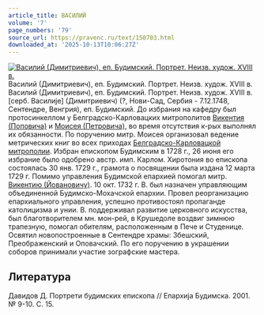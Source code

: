 ```yaml
---
article_title: ВАСИЛИЙ
volume: '7'
page_numbers: '79'
source_url: https://pravenc.ru/text/150703.html
downloaded_at: '2025-10-13T10:06:27Z'
---
```


[![Василий (Димитриевич), еп. Будимский. Портрет. Неизв. худож. XVIII в.](https://pravenc.ru/data/596/458/1234/1i200.jpg "Кликните для увеличения картинки")](https://pravenc.ru/data/596/458/1234/1i400.jpg)Василий (Димитриевич), еп. Будимский. Портрет. Неизв. худож. XVIII в.  
Василий (Димитриевич), еп. Будимский. Портрет. Неизв. худож. XVIII в.[серб. Василиjе] (Димитриевич) (?, Нови-Сад, Сербия - 7.12.1748, Сентендре, Венгрия), еп. Будимский. До избрания на кафедру был протосинкеллом у Белградско-Карловацких митрополитов [Викентия (Поповича)](<https://pravenc.ru/text/Викентия (Поповича).html>) и [Моисея (Петровича),](<https://pravenc.ru/text/Моисея (Петровича) .html>) во время отсутствия к-рых выполнял их обязанности. По поручению митр. Моисея организовал ведение метрических книг во всех приходах [Белградско-Карловацкой митрополии](<https://pravenc.ru/text/Белградско-Карловацкой митрополии.html>). Избран епископом Будимским в 1728 г., 26 июня его избрание было одобрено австр. имп. Карлом. Хиротония во епископа состоялась 30 янв. 1729 г., грамота о посвящении была издана 12 марта 1729 г. Помимо управления Будимской епархией помогал митр. [Викентию (Йовановичу)](<https://pravenc.ru/text/Викентию (Йовановичу).html>). 10 окт. 1732 г. В. был назначен управляющим объединенной Будимско-Мохачской епархии. Провел реорганизацию епархиального управления, успешно противостоял пропаганде католицизма и унии. В. поддерживал развитие церковного искусства, был благотворителем мн. мон-рей, в Крушедоле воздвиг зимнюю трапезную, помогал обителям, расположенным в Пече и Студенице. Освятил новопостроенные в Сентендре храмы: Збешский, Преображенский и Оповачский. По его поручению в украшении соборов принимали участие зографские мастера.

## Литература

Давидов Д. Портрети будимских епископа // Епархиjа Будимска. 2001. № 9-10. С. 15.
